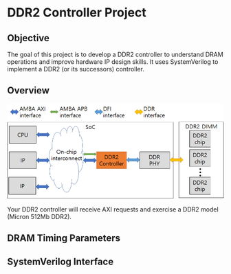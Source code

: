 # DDR2 Controller Project


## Objective

The goal of this project is to develop a DDR2 controller to understand DRAM operations and improve hardware IP design skills.
It uses SystemVerilog to implement a DDR2 (or its successors) controller.

## Overview
![An overview of the system](DOC/FIG/Overview.png)

Your DDR2 controller will receive AXI requests and exercise a DDR2 model (Micron 512Mb DDR2).

## DRAM Timing Parameters

## SystemVerilog Interface
